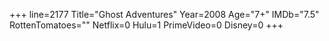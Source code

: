 +++
line=2177
Title="Ghost Adventures"
Year=2008
Age="7+"
IMDb="7.5"
RottenTomatoes=""
Netflix=0
Hulu=1
PrimeVideo=0
Disney=0
+++

